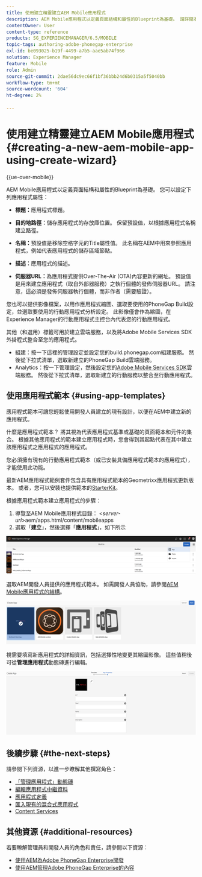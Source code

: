 ```yaml
---
title: 使用建立精靈建立AEM Mobile應用程式
description: AEM Mobile應用程式以定義頁面結構和屬性的Blueprint為基礎。 請詳閱本頁面，瞭解如何根據應用程式範本建立應用程式。
contentOwner: User
content-type: reference
products: SG_EXPERIENCEMANAGER/6.5/MOBILE
topic-tags: authoring-adobe-phonegap-enterprise
exl-id: be093025-b19f-4499-a7b5-aae5ab74f966
solution: Experience Manager
feature: Mobile
role: Admin
source-git-commit: 2dae56dc9ec66f1bf36bbb24d6b0315a5f5040bb
workflow-type: tm+mt
source-wordcount: '604'
ht-degree: 2%

---
```


# 使用建立精靈建立AEM Mobile應用程式{#creating-a-new-aem-mobile-app-using-create-wizard}

{{ue-over-mobile}}

AEM Mobile應用程式以定義頁面結構和屬性的Blueprint為基礎。 您可以設定下列應用程式屬性：

* **標題：**&#x200B;應用程式標題。
* **目的地路徑：**&#x200B;儲存應用程式的存放庫位置。 保留預設值，以根據應用程式名稱建立路徑。

* **名稱：**&#x200B;預設值是移除空格字元的Title屬性值。 此名稱在AEM中用來參照應用程式，例如代表應用程式的儲存區域節點。
* **描述：**&#x200B;應用程式的描述。
* **伺服器URL：**&#x200B;為應用程式提供Over-The-Air (OTA)內容更新的網址。 預設值是用來建立應用程式（取自外部器服務）之執行個體的發佈伺服器URL。 請注意，這必須是發佈伺服器執行個體，而非作者（需要驗證）。

您也可以提供影像檔案，以用作應用程式縮圖、選取要使用的PhoneGap Build設定，並選取要使用的行動應用程式分析設定。 此影像僅會作為縮圖，在Experience Manager的行動應用程式主控台內代表您的行動應用程式。

其他（和選用）標籤可用於建立雲端服務，以及將Adobe Mobile Services SDK外掛程式整合至您的應用程式。

* 組建：按一下這裡的管理設定並設定您的build.phonegap.com組建服務。 然後從下拉式清單，選取新建立的PhoneGap Build雲端服務。
* Analytics：按一下管理設定，然後設定您的[Adobe Mobile Services SDK](https://experienceleague.adobe.com/docs/mobile-services/using/home.html?lang=zh-Hant)雲端服務。 然後從下拉式清單，選取新建立的行動服務以整合至行動應用程式。

## 使用應用程式範本 {#using-app-templates}

應用程式範本可讓您輕鬆使用開發人員建立的現有設計，以便在AEM中建立新的應用程式。

什麼是應用程式範本？ 將其視為代表應用程式基準或基礎的頁面範本和元件的集合。
根據其他應用程式的範本建立應用程式時，您會得到其起點代表在其中建立該應用程式之應用程式的應用程式。

您必須擁有現有的行動應用程式範本（或已安裝具備應用程式範本的應用程式），才能使用此功能。

最新AEM應用程式範例套件包含具有應用程式範本的Geometrixx應用程式更新版本。 或者，您可以安裝也提供範本的[StarterKit](https://github.com/Adobe-Marketing-Cloud-Apps/aem-phonegap-starter-kit)。

根據應用程式範本建立應用程式的步驟：

1. 導覽至AEM Mobile應用程式目錄： &lt;*server-url*>aem/apps.html/content/mobileapps
1. 選取「**建立**」，然後選擇「**應用程式**」，如下所示

![chlimage_1-158](assets/chlimage_1-158.png)

選取AEM開發人員提供的應用程式範本。 如需開發人員協助，請參閱[AEM Mobile應用程式的結構](/help/mobile/phonegap-structure-an-app.md)。

![chlimage_1-159](assets/chlimage_1-159.png)

視需要填寫新應用程式的詳細資訊，包括選擇性地變更其縮圖影像。 這些值稍後可從&#x200B;**管理應用程式**&#x200B;動態磚進行編輯。

![chlimage_1-160](assets/chlimage_1-160.png)

## 後續步驟 {#the-next-steps}

請參閱下列資源，以進一步瞭解其他撰寫角色：

* [「管理應用程式」動態磚](/help/mobile/phonegap-app-details-tile.md)
* [編輯應用程式中繼資料](/help/mobile/phonegap-editmetadata.md)
* [應用程式定義](/help/mobile/phonegap-app-definitions.md)
* [匯入現有的混合式應用程式](/help/mobile/phonegap-adding-content-to-imported-app.md)
* [Content Services](/help/mobile/develop-content-as-a-service.md)

## 其他資源 {#additional-resources}

若要瞭解管理員和開發人員的角色和責任，請參閱以下資源：

* [使用AEM為Adobe PhoneGap Enterprise開發](/help/mobile/developing-in-phonegap.md)
* [使用AEM管理Adobe PhoneGap Enterprise的內容](/help/mobile/administer-phonegap.md)
